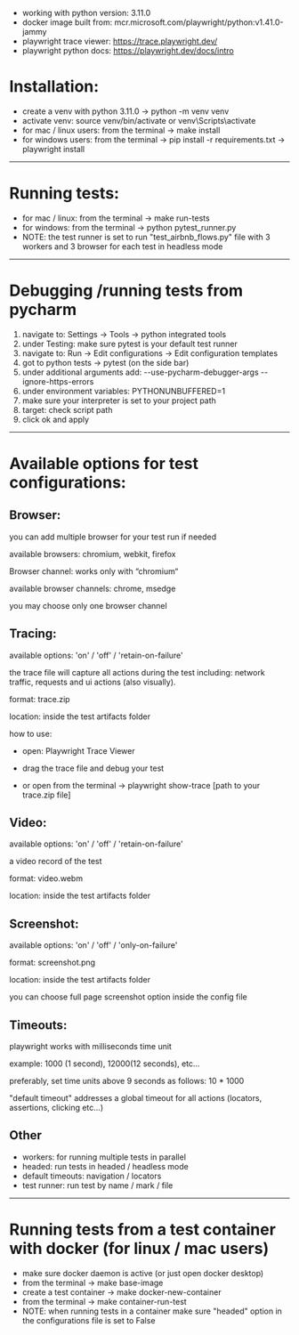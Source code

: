  * working with python version: 3.11.0
 * docker image built from: mcr.microsoft.com/playwright/python:v1.41.0-jammy
 * playwright trace viewer: https://trace.playwright.dev/
 * playwright python docs: https://playwright.dev/docs/intro


# Installation:

- create a venv with python 3.11.0 →  python -m venv venv
- activate venv: source venv/bin/activate or venv\Scripts\activate
- for mac / linux users: from the terminal →  make install
- for windows users: from the terminal →  pip install -r requirements.txt →  playwright install


---

# Running tests:
- for mac / linux: from the terminal →  make run-tests
- for windows: from the terminal →  python pytest_runner.py
- NOTE: the test runner is set to run "test_airbnb_flows.py" file with 3 workers and 3 browser for each test in headless mode

---

# Debugging /running tests from pycharm
1. navigate to:  Settings → Tools → python integrated tools
2. under Testing: make sure pytest is your default test runner
3. navigate to: Run → Edit configurations → Edit configuration templates
4. got to python tests → pytest (on the side bar)
5. under additional arguments add: --use-pycharm-debugger-args --ignore-https-errors
6. under environment variables: PYTHONUNBUFFERED=1
7. make sure your interpreter is set  to your project path
8. target: check script path
9. click ok and apply


---

# Available options for test configurations:


## Browser:


you can add multiple browser for your test run if needed

available browsers: chromium, webkit, firefox

Browser channel: works only with “chromium“

available browser channels: chrome, msedge

you may choose only one browser channel


## Tracing:

available options: 'on' / 'off' / 'retain-on-failure'

the trace file will capture all actions during the test including:
network traffic, requests and ui actions (also visually).

format: trace.zip

location: inside the test artifacts folder

how to use:

- open: Playwright Trace Viewer 

- drag the trace file and debug your test

- or open from the terminal → playwright show-trace [path to your trace.zip file]

## Video:

available options: 'on' / 'off' / 'retain-on-failure'

a video record of the test

format: video.webm

location: inside the test artifacts folder


## Screenshot:

available options: 'on' / 'off' / 'only-on-failure'

format: screenshot.png

location: inside the test artifacts folder

you can choose full page screenshot option inside the config file

## Timeouts:

playwright works with milliseconds time unit

example: 1000 (1 second), 12000(12 seconds), etc...

preferably, set time units above 9 seconds as follows: 10 * 1000

"default timeout" addresses a global timeout for all actions (locators, assertions, clicking etc...)

## Other

- workers: for running multiple tests in parallel 
- headed: run tests in headed / headless mode
- default timeouts: navigation / locators
- test runner: run test by name / mark / file


---

# Running tests from a test container with docker (for linux / mac users)
- make sure docker daemon is active (or just open docker desktop)
- from the terminal →  make base-image
- create a test container → make docker-new-container
- from the terminal →  make container-run-test
- NOTE: when running tests in a container make sure "headed" option in the configurations file is set to False